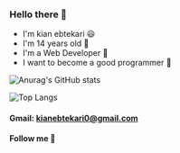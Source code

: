 ### Hello there 👋
  - I'm kian ebtekari 😃
  - I'm 14 years old 🎂
  - I'm a Web Developer 🎈
  - I want to become a good programmer :dart:

![Anurag's GitHub stats](https://github-readme-stats.vercel.app/api?username=KianEbtekari0&show_icons=true&theme=tokyonight)

![Top Langs](https://github-readme-stats.vercel.app/api/top-langs/?username=KianEbtekari0&theme=tokyonight)

#### Gmail: kianebtekari0@gmail.com



#### Follow me 🥇
